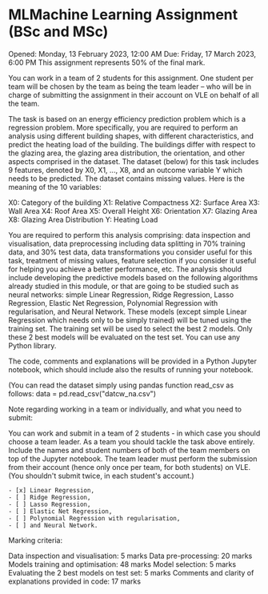 # MLMachine Learning Assignment (BSc and MSc)
Opened: Monday, 13 February 2023, 12:00 AM
Due: Friday, 17 March 2023, 6:00 PM
This assignment represents 50% of the final mark.

You can work in a team of 2 students for this assignment. One student per team will be chosen by the team as being the team leader – who will be in charge of submitting the assignment in their account on VLE on behalf of all the team. 

The task is based on an energy efficiency prediction problem which is a regression problem. More specifically, you are required to perform an analysis using different building shapes, with different characteristics, and predict the heating load of the building. The buildings differ with respect to the glazing area, the glazing area distribution, the orientation, and other aspects comprised in the dataset.
The dataset (below) for this task includes 9 features, denoted by X0, X1, ..., X8, and an outcome variable Y which needs to be predicted. The dataset contains missing values. Here is the meaning of the 10 variables:

X0:  Category of the building
X1: Relative Compactness
X2: Surface Area
X3: Wall Area
X4: Roof Area
X5: Overall Height
X6: Orientation
X7: Glazing Area
X8: Glazing Area Distribution
Y: Heating Load

You are required to perform this analysis comprising: data inspection and visualisation, data preprocessing including data splitting in 70% training data, and 30% test data, data transformations you consider useful for this task, treatment of missing values, feature selection if you consider it useful for helping you achieve a better performance, etc. The analysis should include developing the predictive models based on the following algorithms already studied in this module, or that are going to be studied such as neural networks: simple Linear Regression, Ridge Regression, Lasso Regression, Elastic Net Regression, Polynomial Regression with regularisation, and Neural Network. These models (except simple Linear Regression which needs only to be simply trained) will be tuned using the training set. The training set will be used to select the best 2 models. Only these 2 best models will be evaluated on the test set. You can use any Python library.

The code, comments and explanations will be provided in a Python Jupyter notebook, which should include also the results of running your notebook.

(You can read the dataset simply using pandas function read_csv as follows: data = pd.read_csv("datcw_na.csv")

Note regarding working in a team or individually, and what you need to submit:

You can work and submit in a team of 2 students - in which case you should choose a team leader.  As a team you should tackle the task above entirely. Include the names and student numbers of both of the team members on top of the Jupyter notebook. The team leader must perform the submission from their account (hence only once per team, for both students) on VLE. (You shouldn't submit twice, in each student's account.)

    - [x] Linear Regression,
    - [ ] Ridge Regression,
    - [ ] Lasso Regression,
    - [ ] Elastic Net Regression,
    - [ ] Polynomial Regression with regularisation,
    - [ ] and Neural Network.

Marking criteria:

Data inspection and visualisation: 5 marks 
Data pre-processing: 20 marks 
Models training and optimisation: 48 marks
Model selection: 5 marks 
Evaluating the 2 best models on test set: 5 marks 
Comments and clarity of explanations provided in code: 17 marks
